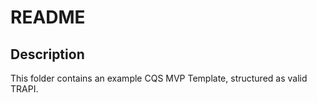 # README

## Description

This folder contains an example CQS MVP Template, structured as valid TRAPI.
